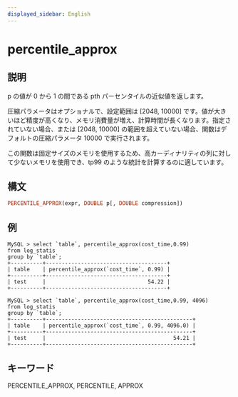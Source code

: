 ```yaml
---
displayed_sidebar: English
---
```


# percentile_approx

## 説明

p の値が 0 から 1 の間である pth パーセンタイルの近似値を返します。

圧縮パラメータはオプショナルで、設定範囲は [2048, 10000] です。値が大きいほど精度が高くなり、メモリ消費量が増え、計算時間が長くなります。指定されていない場合、または [2048, 10000] の範囲を超えていない場合、関数はデフォルトの圧縮パラメータ 10000 で実行されます。

この関数は固定サイズのメモリを使用するため、高カーディナリティの列に対して少ないメモリを使用でき、tp99 のような統計を計算するのに適しています。

## 構文

```Haskell
PERCENTILE_APPROX(expr, DOUBLE p[, DOUBLE compression])
```

## 例

```plain text
MySQL > select `table`, percentile_approx(cost_time,0.99)
from log_statis
group by `table`;
+----------+--------------------------------------+
| table    | percentile_approx(`cost_time`, 0.99) |
+----------+--------------------------------------+
| test     |                                54.22 |
+----------+--------------------------------------+

MySQL > select `table`, percentile_approx(cost_time,0.99, 4096)
from log_statis
group by `table`;
+----------+----------------------------------------------+
| table    | percentile_approx(`cost_time`, 0.99, 4096.0) |
+----------+----------------------------------------------+
| test     |                                        54.21 |
+----------+----------------------------------------------+
```

## キーワード

PERCENTILE_APPROX, PERCENTILE, APPROX
